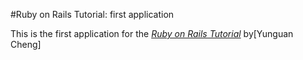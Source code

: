 #Ruby on Rails Tutorial: first application

This is the first application for the
[*Ruby on Rails Tutorial*](http://railstutorial.org/)
by[Yunguan Cheng]